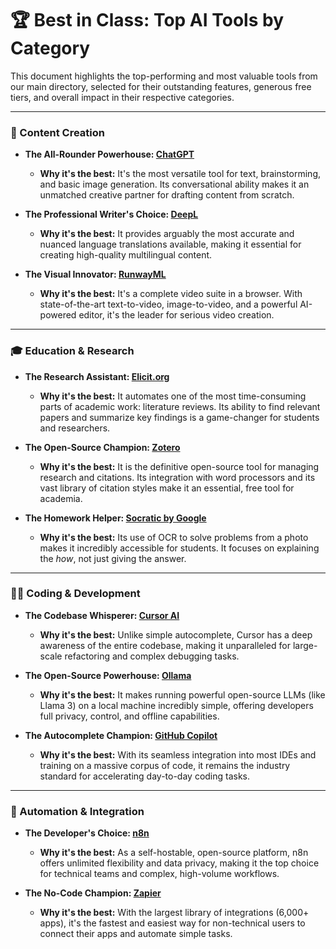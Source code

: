# 🏆 Best in Class: Top AI Tools by Category

This document highlights the top-performing and most valuable tools from our main directory, selected for their outstanding features, generous free tiers, and overall impact in their respective categories.

---

### 🎨 Content Creation

-   **The All-Rounder Powerhouse: [ChatGPT](https://chat.openai.com/)**
    -   **Why it's the best:** It's the most versatile tool for text, brainstorming, and basic image generation. Its conversational ability makes it an unmatched creative partner for drafting content from scratch.

-   **The Professional Writer's Choice: [DeepL](https://www.deepl.com/)**
    -   **Why it's the best:** It provides arguably the most accurate and nuanced language translations available, making it essential for creating high-quality multilingual content.

-   **The Visual Innovator: [RunwayML](https://runwayml.com/)**
    -   **Why it's the best:** It's a complete video suite in a browser. With state-of-the-art text-to-video, image-to-video, and a powerful AI-powered editor, it's the leader for serious video creation.

---

### 🎓 Education & Research

-   **The Research Assistant: [Elicit.org](https://elicit.org/)**
    -   **Why it's the best:** It automates one of the most time-consuming parts of academic work: literature reviews. Its ability to find relevant papers and summarize key findings is a game-changer for students and researchers.

-   **The Open-Source Champion: [Zotero](https://www.zotero.org/)**
    -   **Why it's the best:** It is the definitive open-source tool for managing research and citations. Its integration with word processors and its vast library of citation styles make it an essential, free tool for academia.

-   **The Homework Helper: [Socratic by Google](https://socratic.org/)**
    -   **Why it's the best:** Its use of OCR to solve problems from a photo makes it incredibly accessible for students. It focuses on explaining the *how*, not just giving the answer.

---

### 🧑‍💻 Coding & Development

-   **The Codebase Whisperer: [Cursor AI](https://www.cursor.so/)**
    -   **Why it's the best:** Unlike simple autocomplete, Cursor has a deep awareness of the entire codebase, making it unparalleled for large-scale refactoring and complex debugging tasks.

-   **The Open-Source Powerhouse: [Ollama](https://ollama.com/)**
    -   **Why it's the best:** It makes running powerful open-source LLMs (like Llama 3) on a local machine incredibly simple, offering developers full privacy, control, and offline capabilities.

-   **The Autocomplete Champion: [GitHub Copilot](https://github.com/features/copilot)**
    -   **Why it's the best:** With its seamless integration into most IDEs and training on a massive corpus of code, it remains the industry standard for accelerating day-to-day coding tasks.

---

### 🤖 Automation & Integration

-   **The Developer's Choice: [n8n](https://n8n.io/)**
    -   **Why it's the best:** As a self-hostable, open-source platform, n8n offers unlimited flexibility and data privacy, making it the top choice for technical teams and complex, high-volume workflows.

-   **The No-Code Champion: [Zapier](https://zapier.com/)**
    -   **Why it's the best:** With the largest library of integrations (6,000+ apps), it's the fastest and easiest way for non-technical users to connect their apps and automate simple tasks.
```eof
